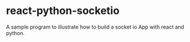 # react-python-socketio

A sample program to illustrate how to build a socket io App with react and python.


